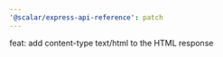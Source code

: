 ```yaml
---
'@scalar/express-api-reference': patch
---
```


feat: add content-type text/html to the HTML response
